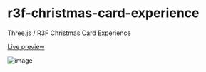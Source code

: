 # r3f-christmas-card-experience
Three.js / R3F Christmas Card Experience 

[Live preview](https://codesandbox.io/p/github/wass08/r3f-christmas-card-experience/draft/summer-http?file=%2Fsrc%2FApp.jsx)

![image](https://user-images.githubusercontent.com/6551176/206732606-1c6c3683-cb91-4187-b68c-4fc8dee88298.png)
